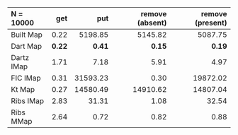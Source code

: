 | N = 10000 | get | put | remove (absent) | remove (present) |
| :--- | ---: | ---: | ---: | ---: |
| Built Map | 0.22 | 5198.85 | 5145.82 | 5087.75 |
| Dart Map | **0.22** | **0.41** | **0.15** | **0.19** |
| Dartz IMap | 1.71 | 7.18 | 5.91 | 4.97 |
| FIC IMap | 0.31 | 31593.23 | 0.30 | 19872.02 |
| Kt Map | 0.27 | 14580.49 | 14910.62 | 14807.04 |
| Ribs IMap | 2.83 | 31.31 | 1.08 | 32.54 |
| Ribs MMap | 2.64 | 0.72 | 0.82 | 0.88 |
